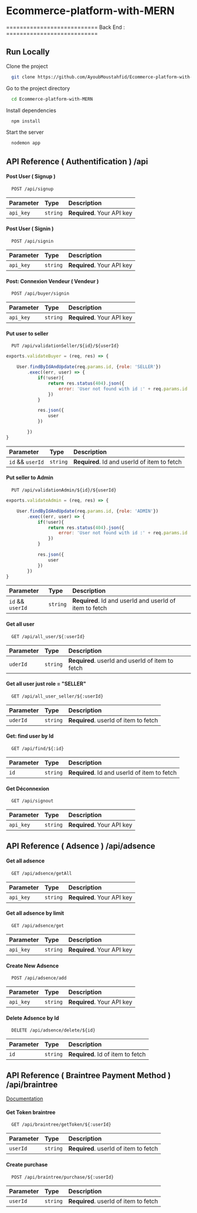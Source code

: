 # Ecommerce-platform-with-MERN

=========================== Back End : ===========================

## Run Locally

Clone the project

```bash
  git clone https://github.com/AyoubMoustahfid/Ecommerce-platform-with-MERN
```

Go to the project directory

```bash
  cd Ecommerce-platform-with-MERN
```

Install dependencies

```bash
  npm install
```

Start the server

```bash
  nodemon app
```



## API Reference ( Authentification ) /api

#### Post User ( Signup ) 

```http
  POST /api/signup
```

| Parameter | Type     | Description                |
| :-------- | :------- | :------------------------- |
| `api_key` | `string` | **Required**. Your API key |

#### Post User ( Signin ) 

```http
  POST /api/signin
```

| Parameter | Type     | Description                |
| :-------- | :------- | :------------------------- |
| `api_key` | `string` | **Required**. Your API key |

#### Post: Connexion Vendeur ( Vendeur ) 

```http
  POST /api/buyer/signin
```

| Parameter | Type     | Description                |
| :-------- | :------- | :------------------------- |
| `api_key` | `string` | **Required**. Your API key |

#### Put user to seller

```http
  PUT /api/validationSeller/${id}/${userId}
```

```javascript
exports.validateBuyer = (req, res) => {

    User.findByIdAndUpdate(req.params.id, {role: 'SELLER'})
        .exec((err, user) => {
            if(!user){
                return res.status(404).json({
                    error: 'User not found with id :' + req.params.id
                })
            }

            res.json({
                user
            })

        })
}
```

| Parameter | Type     | Description                       |
| :-------- | :------- | :-------------------------------- |
| `id` && `userId`     | `string` | **Required**. Id and userId of item to fetch |


#### Put seller to Admin

```http
  PUT /api/validationAdmin/${id}/${userId}
```

```javascript
exports.validateAdmin = (req, res) => {

    User.findByIdAndUpdate(req.params.id, {role: 'ADMIN'})
        .exec((err, user) => {
            if(!user){
                return res.status(404).json({
                    error: 'User not found with id :' + req.params.id
                })
            }

            res.json({
                user
            })
        })
}
```

| Parameter | Type     | Description                       |
| :-------- | :------- | :-------------------------------- |
| `id` && `userId`     | `string` | **Required**. Id and userId and userId of item to fetch |

#### Get all user  

```http
  GET /api/all_user/${:userId}
```

| Parameter | Type     | Description                |
| :-------- | :------- | :------------------------- |
| `uderId` | `string` | **Required**. userId and userId of item to fetch |

#### Get all user just role = "SELLER"

```http
  GET /api/all_user_seller/${:userId}
```

| Parameter | Type     | Description                |
| :-------- | :------- | :------------------------- |
| `uderId` | `string` | **Required**. userId of item to fetch |

#### Get: find user by Id

```http
  GET /api/find/${:id}
```

| Parameter | Type     | Description                |
| :-------- | :------- | :------------------------- |
| `id` | `string` | **Required**. Id and userId of item to fetch |


#### Get Déconnexion

```http
  GET /api/signout
```

| Parameter | Type     | Description                |
| :-------- | :------- | :------------------------- |
| `api_key` | `string` | **Required**. Your API key |

## API Reference ( Adsence ) /api/adsence

#### Get all adsence

```http
  GET /api/adsence/getAll
```

| Parameter | Type     | Description                |
| :-------- | :------- | :------------------------- |
| `api_key` | `string` | **Required**. Your API key |

#### Get all adsence by limit

```http
  GET /api/adsence/get
```

| Parameter | Type     | Description                |
| :-------- | :------- | :------------------------- |
| `api_key` | `string` | **Required**. Your API key |

#### Create New Adsence

```http
  POST /api/adsence/add
```

| Parameter | Type     | Description                |
| :-------- | :------- | :------------------------- |
| `api_key` | `string` | **Required**. Your API key |

#### Delete Adsence by Id

```http
  DELETE /api/adsence/delete/${id}
```

| Parameter | Type     | Description                |
| :-------- | :------- | :------------------------- |
| `id` | `string` | **Required**. Id of item to fetch |

## API Reference ( Braintree Payment Method ) /api/braintree

[Documentation](https://www.braintreepayments.com/)


#### Get Token braintree

```http
  GET /api/braintree/getToken/${:userId}
```

| Parameter | Type     | Description                |
| :-------- | :------- | :------------------------- |
| `userId` | `string` | **Required**. userId of item to fetch |

#### Create purchase

```http
  POST /api/braintree/purchase/${:userId}
```

| Parameter | Type     | Description                |
| :-------- | :------- | :------------------------- |
| `userId` | `string` | **Required**. userId of item to fetch |



